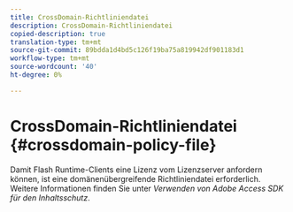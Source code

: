 ```yaml
---
title: CrossDomain-Richtliniendatei
description: CrossDomain-Richtliniendatei
copied-description: true
translation-type: tm+mt
source-git-commit: 89bdda1d4bd5c126f19ba75a819942df901183d1
workflow-type: tm+mt
source-wordcount: '40'
ht-degree: 0%

---
```



# CrossDomain-Richtliniendatei {#crossdomain-policy-file}

Damit Flash Runtime-Clients eine Lizenz vom Lizenzserver anfordern können, ist eine domänenübergreifende Richtliniendatei erforderlich. Weitere Informationen finden Sie unter *Verwenden von Adobe Access SDK für den Inhaltsschutz*.

